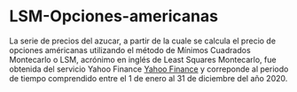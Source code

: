 # LSM-Opciones-americanas

La serie de precios del azucar, a partir de la cuale se calcula el precio de opciones américanas utilizando el método de Mínimos Cuadrados Montecarlo o LSM, acrónimo en inglés de Least Squares Montecarlo, fue obtenida del servicio Yahoo Finance  [Yahoo Finance](https://finance.yahoo.com/) y correponde al periodo de tiempo comprendido entre el 1 de enero al 31 de diciembre del año 2020.
